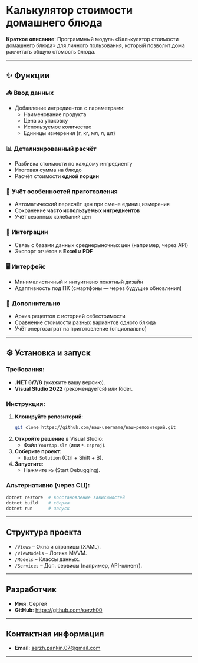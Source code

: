 # Калькулятор стоимости домашнего блюда

**Краткое описание**: Программный модуль «Калькулятор стоимости домашнего блюда» для личного пользования, который позволит дома расчитать общую стомость блюда.

---

## ✨ **Функции**  

### 📥 **Ввод данных**  
- Добавление ингредиентов с параметрами:  
  - Наименование продукта  
  - Цена за упаковку  
  - Используемое количество  
  - Единицы измерения (г, кг, мл, л, шт)  

### 📊 **Детализированный расчёт**  
- Разбивка стоимости по каждому ингредиенту  
- Итоговая сумма на блюдо  
- Расчёт стоимости **одной порции**  

### 🧮 **Учёт особенностей приготовления**  
- Автоматический пересчёт цен при смене единиц измерения  
- Сохранение **часто используемых ингредиентов**  
- Учёт сезонных колебаний цен  

### 🔗 **Интеграции**  
- Связь с базами данных среднерыночных цен (например, через API)  
- Экспорт отчётов в **Excel** и **PDF**  

### 🖥️ **Интерфейс**  
- Минималистичный и интуитивно понятный дизайн  
- Адаптивность под ПК (смартфоны — через будущие обновления)  

### 📂 **Дополнительно**  
- Архив рецептов с историей себестоимости  
- Сравнение стоимости разных вариантов одного блюда  
- Учёт энергозатрат на приготовление (опционально)  


---

## ⚙️ Установка и запуск  
### Требования:  
- **.NET 6/7/8** (укажите вашу версию).  
- **Visual Studio 2022** (рекомендуется) или Rider.  

### Инструкция:  
1. **Клонируйте репозиторий**:  
   ```bash
   git clone https://github.com/ваш-username/ваш-репозиторий.git
   ```
2. **Откройте решение** в Visual Studio:  
   - Файл `YourApp.sln` (или `*.csproj`).  
3. **Соберите проект**:  
   - `Build Solution` (Ctrl + Shift + B).  
4. **Запустите**:  
   - Нажмите `F5` (Start Debugging).  

### Альтернативно (через CLI):  
```bash
dotnet restore  # восстановление зависимостей
dotnet build    # сборка
dotnet run      # запуск
```

---

## Структура проекта  
- `/Views` – Окна и страницы (XAML).  
- `/ViewModels` – Логика MVVM.  
- `/Models` – Классы данных.  
- `/Services` – Доп. сервисы (например, API-клиент).  

---

## Разработчик  
- **Имя**: Сергей
- **GitHub**: https://github.com/serzh00

---

## Контактная информация  
- **Email**: serzh.pankin.07@gmail.com

---